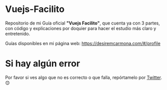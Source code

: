 # Vuejs-Facilito
Repositorio de mi Guía oficial **"Vuejs Facilito"**, que cuenta ya con 3 partes, con código y explicaciones por doquier para hacer el estudio más claro y entretenido.

Guías disponibles en mi página web: https://desiremcarmona.com/#/profile

# Si hay algún error
Por favor si ves algo que no es correcto o que falla, repórtamelo por [Twitter](https://twitter.com/helleworld_). 😊
